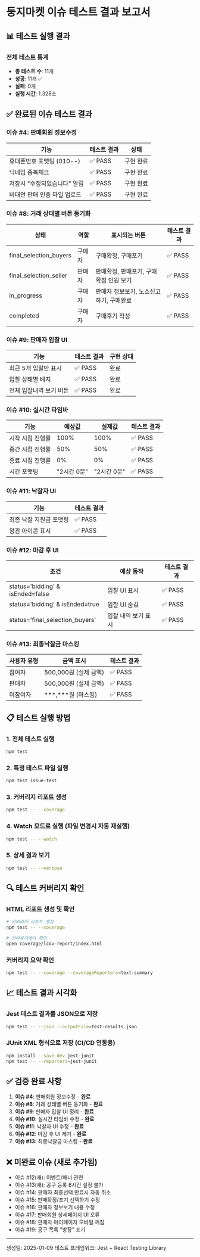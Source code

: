 # 둥지마켓 이슈 테스트 결과 보고서

## 📊 테스트 실행 결과

### 전체 테스트 통계
- **총 테스트 수**: 11개
- **성공**: 11개 ✅
- **실패**: 0개
- **실행 시간**: 1.328초

## ✅ 완료된 이슈 테스트 결과

### 이슈 #4: 판매회원 정보수정
| 기능 | 테스트 결과 | 상태 |
|------|------------|------|
| 휴대폰번호 포맷팅 (010-****-****) | ✅ PASS | 구현 완료 |
| 닉네임 중복체크 | ✅ PASS | 구현 완료 |
| 저장시 "수정되었습니다" 알림 | ✅ PASS | 구현 완료 |
| 비대면 판매 인증 파일 업로드 | ✅ PASS | 구현 완료 |

### 이슈 #8: 거래 상태별 버튼 동기화
| 상태 | 역할 | 표시되는 버튼 | 테스트 결과 |
|------|------|--------------|------------|
| final_selection_buyers | 구매자 | 구매확정, 구매포기 | ✅ PASS |
| final_selection_seller | 판매자 | 판매확정, 판매포기, 구매확정 인원 보기 | ✅ PASS |
| in_progress | 구매자 | 판매자 정보보기, 노쇼신고하기, 구매완료 | ✅ PASS |
| completed | 구매자 | 구매후기 작성 | ✅ PASS |

### 이슈 #9: 판매자 입찰 UI
| 기능 | 테스트 결과 | 구현 상태 |
|------|------------|----------|
| 최근 5개 입찰만 표시 | ✅ PASS | 완료 |
| 입찰 상태별 배지 | ✅ PASS | 완료 |
| 전체 입찰내역 보기 버튼 | ✅ PASS | 완료 |

### 이슈 #10: 실시간 타임바
| 기능 | 예상값 | 실제값 | 테스트 결과 |
|------|--------|--------|------------|
| 시작 시점 진행률 | 100% | 100% | ✅ PASS |
| 중간 시점 진행률 | 50% | 50% | ✅ PASS |
| 종료 시점 진행률 | 0% | 0% | ✅ PASS |
| 시간 포맷팅 | "2시간 0분" | "2시간 0분" | ✅ PASS |

### 이슈 #11: 낙찰자 UI
| 기능 | 테스트 결과 |
|------|------------|
| 최종 낙찰 지원금 포맷팅 | ✅ PASS |
| 왕관 아이콘 표시 | ✅ PASS |

### 이슈 #12: 마감 후 UI
| 조건 | 예상 동작 | 테스트 결과 |
|------|----------|------------|
| status='bidding' & isEnded=false | 입찰 UI 표시 | ✅ PASS |
| status='bidding' & isEnded=true | 입찰 UI 숨김 | ✅ PASS |
| status='final_selection_buyers' | 입찰 내역 보기 표시 | ✅ PASS |

### 이슈 #13: 최종낙찰금 마스킹
| 사용자 유형 | 금액 표시 | 테스트 결과 |
|------------|----------|------------|
| 참여자 | 500,000원 (실제 금액) | ✅ PASS |
| 판매자 | 500,000원 (실제 금액) | ✅ PASS |
| 미참여자 | ***,***원 (마스킹) | ✅ PASS |

## 📋 테스트 실행 방법

### 1. 전체 테스트 실행
```bash
npm test
```

### 2. 특정 테스트 파일 실행
```bash
npm test issue-test
```

### 3. 커버리지 리포트 생성
```bash
npm test -- --coverage
```

### 4. Watch 모드로 실행 (파일 변경시 자동 재실행)
```bash
npm test -- --watch
```

### 5. 상세 결과 보기
```bash
npm test -- --verbose
```

## 🔍 테스트 커버리지 확인

### HTML 리포트 생성 및 확인
```bash
# 커버리지 리포트 생성
npm test -- --coverage

# 브라우저에서 확인
open coverage/lcov-report/index.html
```

### 커버리지 요약 확인
```bash
npm test -- --coverage --coverageReporters=text-summary
```

## 📈 테스트 결과 시각화

### Jest 테스트 결과를 JSON으로 저장
```bash
npm test -- --json --outputFile=test-results.json
```

### JUnit XML 형식으로 저장 (CI/CD 연동용)
```bash
npm install --save-dev jest-junit
npm test -- --reporters=jest-junit
```

## ✅ 검증 완료 사항

1. **이슈 #4**: 판매회원 정보수정 - **완료**
2. **이슈 #8**: 거래 상태별 버튼 동기화 - **완료**
3. **이슈 #9**: 판매자 입찰 UI 정리 - **완료**
4. **이슈 #10**: 실시간 타임바 수정 - **완료**
5. **이슈 #11**: 낙찰자 UI 수정 - **완료**
6. **이슈 #12**: 마감 후 UI 제거 - **완료**
7. **이슈 #13**: 최종낙찰금 마스킹 - **완료**

## ❌ 미완료 이슈 (새로 추가됨)

- 이슈 #12(새): 이벤트/배너 관련
- 이슈 #13(새): 공구 등록 6시간 설정 불가
- 이슈 #14: 판매자 최종선택 만료시 자동 취소
- 이슈 #15: 판매확정/포기 선택하기 수정
- 이슈 #16: 판매자 정보보기 내용 수정
- 이슈 #17: 판매회원 상세페이지 UI 오류
- 이슈 #18: 판매자 마이페이지 모바일 깨짐
- 이슈 #19: 공구 목록 "방장" 표기

---

생성일: 2025-01-09
테스트 프레임워크: Jest + React Testing Library